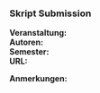 <!--
  Vielen Dank, dass du dir die Muehe machst, ein neues Issue zu erstellen!

  Solltest du keine neues Skript hinzufuegen wollen, loesch einfach dieses
  Template.

-->

### Skript Submission

**Veranstaltung:**  <!-- Bitte ausfuellen -->  
**Autoren:** <!-- Bitte ausfuellen -->  
**Semester:** <!-- Bitte ausfuellen -->  
**URL:** <!-- Bitte ausfuellen -->  

**Anmerkungen:**  
<!-- Bitte ausfuellen (optional) -->
